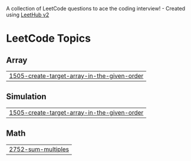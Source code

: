 A collection of LeetCode questions to ace the coding interview! - Created using [LeetHub v2](https://github.com/arunbhardwaj/LeetHub-2.0)
<!---LeetCode Topics Start-->
# LeetCode Topics
## Array
|  |
| ------- |
| [1505-create-target-array-in-the-given-order](https://github.com/karthikeyantpk/Leetcode_Problems/tree/master/1505-create-target-array-in-the-given-order) |
## Simulation
|  |
| ------- |
| [1505-create-target-array-in-the-given-order](https://github.com/karthikeyantpk/Leetcode_Problems/tree/master/1505-create-target-array-in-the-given-order) |
## Math
|  |
| ------- |
| [2752-sum-multiples](https://github.com/karthikeyantpk/Leetcode_Problems/tree/master/2752-sum-multiples) |
<!---LeetCode Topics End-->